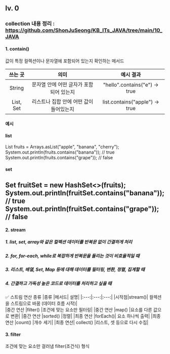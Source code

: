 ## lv. 0 

### collection 내용 정리 : https://github.com/ShonJuSeong/KB_ITs_JAVA/tree/main/10_JAVA

#### 1. contain()  
값이 특정 컬렉션이나 문자열에 포함되어 있는지 확인하는 메서드

|쓰는 곳|	의미|	예시 결과|
|:---:|:---:|:---:|
|String|	문자열 안에 어떤 글자가 포함되어 있는지	|"hello".contains("e") → true|
|List, Set	|리스트나 집합 안에 어떤 값이 들어있는지|	list.contains("apple") → true|

#### 예시

#### list 
List<String> fruits = Arrays.asList("apple", "banana", "cherry");  
System.out.println(fruits.contains("banana"));  // true  
System.out.println(fruits.contains("grape"));   // false  

#### set  
Set<String> fruitSet = new HashSet<>(fruits);  
System.out.println(fruitSet.contains("banana"));  // true  
System.out.println(fruitSet.contains("grape"));   // false  
-------------------------------------------------------------------------------------
#### 2. stream
##### 1. list, set, array와 같은 컬렉션 데이터를 반복문 없이 간결하게 처리
##### 2. for, for-each, while로 복잡하게 반복문을 돌리는 것이 비효율적일 때
##### 3. 리스트, 배열, Set, Map 등에 대해 데이터를 필터링, 변환, 정렬, 집계할 때
##### 4. 간결하고 가독성 높은 코드로 데이터를 처리하고 싶을 때

✅ 스트림 연산 종류
|종류	|메서드|	설명|
|:---:|:---:|:---:|
|시작점|stream()|	컬렉션을 스트림으로 바꿈 (데이터 흐름 시작)|	
|중간 연산	|filter()	|조건에 맞는 요소만 필터링|
|중간 연산	|map()	|요소를 다른 값으로 변환|
|중간 연산	|sorted()	|정렬|
|최종 연산	|forEach()|	요소 하나씩 출력|
|최종 연산	|count()	|개수 세기|
|최종 연산|	collect()	|리스트, 셋 등으로 다시 수집|

#### 3. filter
조건에 맞는 요소만 걸러냄
filter(조건식) 형식 
